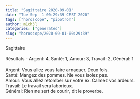 ```yaml
---
title: "Sagittaire 2020-09-01"
date: "Tue Sep  1 00:29:39 CEST 2020"
tags: ["horoscope", "pipotron"]
author: m1ch3l
categories: ["generated"]
slug: "horoscope/2020-09-01-00:29:39"
---
```


Sagittaire<br>
<br>
Résultats - Argent: 4, Santé: 1, Amour: 3, Travail: 2, Général: 1<br>
<br>
Argent:  Vous allez vous faire arnaquer. Deux fois.<br>
Santé:   Mangez des pommes. Ne vous isolez pas.<br>
Amour:   Vous allez retomber sur votre ex. Calmez vos ardeurs.<br>
Travail: Le travail sera laborieux. <br>
Général: Rien ne sert de courir, dit le proverbe.<br>
